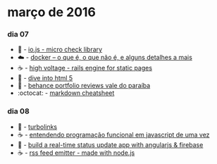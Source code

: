 # março de 2016

### dia 07
- :beers: - [io.js - micro check library](https://arasatasaygin.github.io/is.js/)
- :cloud: - [docker – o que é, o que não é, e alguns detalhes a mais](http://fjorgemota.com/docker-containers-para-a-vida-ou-nao/)
- :coffee: - [high voltage - rails engine for static pages](https://github.com/thoughtbot/high_voltage)
- :beers: - [dive into html 5](https://diveintohtml5.com.br/index.html)
- :pizza: - [behance portfolio reviews vale do paraíba](https://www.facebook.com/events/915190358549019/)
- :octocat: - [markdown cheatsheet](https://github.com/adam-p/markdown-here/wiki/Markdown-Cheatsheet)

### dia 08
- :beers: - [turbolinks](https://github.com/turbolinks/turbolinks)
- :coffee: - [entendendo programação funcional em javascript de uma vez](https://medium.com/@matheusml/entendendo-programa%C3%A7%C3%A3o-funcional-em-javascript-de-uma-vez-c676489be08b#.v6koeyok0)
- :beers: - [build a real-time status update app with angularjs & firebase](http://www.sitepoint.com/real-time-status-update-app-angularjs-firebase/)
- :coffee: - [rss feed emitter - made with node.js](https://github.com/filipedeschamps/rss-feed-emitter)

